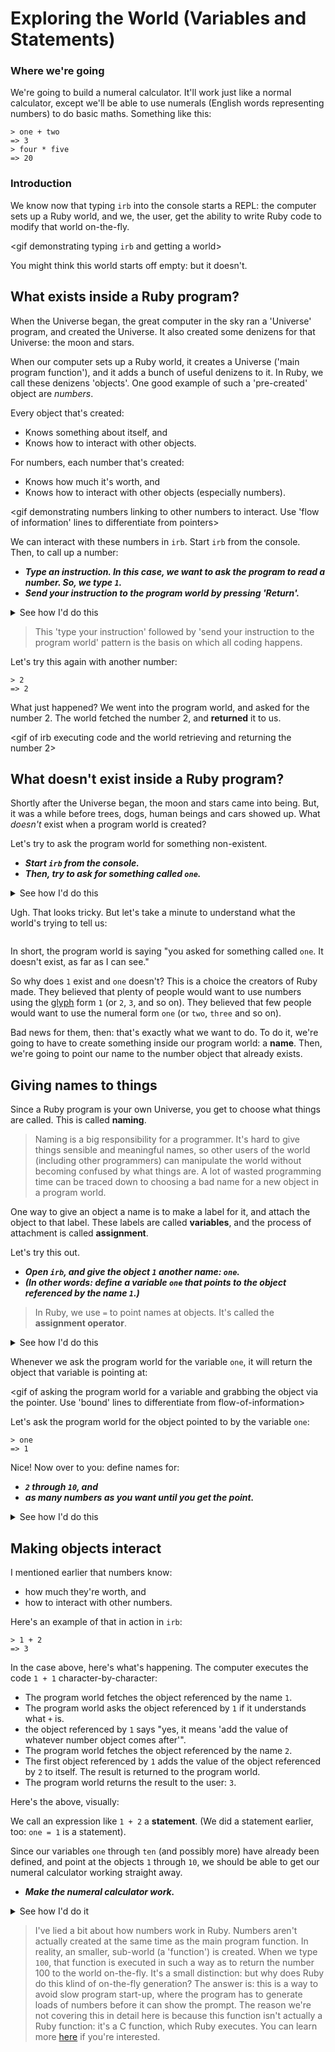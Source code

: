 # Exploring the World (Variables and Statements)

### Where we're going

We're going to build a numeral calculator. It'll work just like a normal calculator, except we'll be able to use numerals (English words representing numbers) to do basic maths. Something like this:

```irb
> one + two
=> 3
> four * five
=> 20
```

### Introduction

We know now that typing `irb` into the console starts a REPL: the computer sets up a Ruby world, and we, the user, get the ability to write Ruby code to modify that world on-the-fly.

<gif demonstrating typing `irb` and getting a world>

You might think this world starts off empty: but it doesn't.

## What exists inside a Ruby program?

When the Universe began, the great computer in the sky ran a 'Universe' program, and created the Universe. It also created some denizens for that Universe: the moon and stars. 

When our computer sets up a Ruby world, it creates a Universe ('main program function'), and it adds a bunch of useful denizens to it. In Ruby, we call these denizens 'objects'. One good example of such a 'pre-created' object are _numbers_.

<gif demonstarting program starting and some numbers coming into existence: zoom in on the numbers to show they exist>

Every object that's created:

* Knows something about itself, and
* Knows how to interact with other objects.

For numbers, each number that's created:

* Knows how much it's worth, and
* Knows how to interact with other objects (especially numbers).

<gif demonstrating numbers linking to other numbers to interact. Use 'flow of information' lines to differentiate from pointers>

We can interact with these numbers in `irb`. Start `irb` from the console. Then, to call up a number:

* _**Type an instruction. In this case, we want to ask the program to read a number. So, we type `1`.**_
* _**Send your instruction to the program world by pressing 'Return'.**_

<details>
<summary>See how I'd do this</summary>
<p>

```irb
> 1
=> 1
```
</p>
</details>
<p></p>

> This 'type your instruction' followed by 'send your instruction to the program world' pattern is the basis on which all coding happens.

Let's try this again with another number:

```irb
> 2
=> 2
```

What just happened? We went into the program world, and asked for the number 2. The world fetched the number 2, and **returned** it to us.

<gif of irb executing code and the world retrieving and returning the number 2>

## What doesn't exist inside a Ruby program?

Shortly after the Universe began, the moon and stars came into being. But, it was a while before trees, dogs, human beings and cars showed up. What _doesn't_ exist when a program world is created?

Let's try to ask the program world for something non-existent. 

* _**Start `irb` from the console.**_
* _**Then, try to ask for something called `one`.**_

<details>
<summary>See how I'd do this</summary>
<p>
  
```irb
> one
=> NameError: undefined local variable or method `one' for main:Object
```
</p>
</details>
<p></p>

Ugh. That looks tricky. But let's take a minute to understand what the world's trying to tell us:

<image guide: decompose an error message>

In short, the program world is saying "you asked for something called `one`. It doesn't exist, as far as I can see."

So why does `1` exist and `one` doesn't? This is a choice the creators of Ruby made. They believed that plenty of people would want to use numbers using the [glyph](https://en.wikipedia.org/wiki/Glyph) form `1` (or `2`, `3`, and so on). They believed that few people would want to use the numeral form `one` (or `two`, `three` and so on).

Bad news for them, then: that's exactly what we want to do. To do it, we're going to have to create something inside our program world: a **name**. Then, we're going to point our name to the number object that already exists.

## Giving names to things

Since a Ruby program is your own Universe, you get to choose what things are called. This is called **naming**. 

> Naming is a big responsibility for a programmer. It's hard to give things sensible and meaningful names, so other users of the world (including other programmers) can manipulate the world without becoming confused by what things are. A lot of wasted programming time can be traced down to choosing a bad name for a new object in a program world.

One way to give an object a name is to make a label for it, and attach the object to that label. These labels are called **variables**, and the process of attachment is called **assignment**.

<gif of setting a variable as a pointer>

Let's try this out. 

* _**Open `irb`, and give the object `1` another name: `one`.**_
* _**(_In other words_: define a variable `one` that points to the object referenced by the name `1`.)**_

> In Ruby, we use `=` to point names at objects. It's called the **assignment operator**.

<details>
<summary>See how I'd do this</summary>
<p>

```irb
> one = 1
=> 1
```
</p>
</details>
<p></p>

Whenever we ask the program world for the variable `one`, it will return the object that variable is pointing at:

<gif of asking the program world for a variable and grabbing the object via the pointer. Use 'bound' lines to differentiate from flow-of-information>

Let's ask the program world for the object pointed to by the variable `one`:

```irb
> one
=> 1
```

Nice! Now over to you: define names for:

- _**`2` through `10`, and**_
- _**as many numbers as you want until you get the point.**_

<details>
<summary>See how I'd do this</summary>
<p>

```irb
> one = 1
=> 1
> two = 2
=> 2
> three = 3
=> 3
...and so on
```
</p>
</details>
<p></p>

## Making objects interact

I mentioned earlier that numbers know: 

* how much they're worth, and 
* how to interact with other numbers. 

Here's an example of that in action in `irb`:

```
> 1 + 2
=> 3
```

In the case above, here's what's happening. The computer executes the code `1 + 1` character-by-character:

- The program world fetches the object referenced by the name `1`.
- The program world asks the object referenced by `1` if it understands what `+` is. 
- the object referenced by `1` says "yes, it means 'add the value of whatever number object comes after'".
- The program world fetches the object referenced by the name `2`.
- The first object referenced by `1` adds the value of the object referenced by `2` to itself. The result is returned to the program world.
- The program world returns the result to the user: `3`.

Here's the above, visually:

<gif of the program steps involved in the statement above>

We call an expression like `1 + 2` a **statement**. (We did a statement earlier, too: `one = 1` is a statement).

Since our variables `one` through `ten` (and possibly more) have already been defined, and point at the objects `1` through `10`, we should be able to get our numeral calculator working straight away.

* _**Make the numeral calculator work.**_

<details>
<summary>See how I'd do it</summary>
<p>

```irb
> one + two
=> 3
> four * five
=> 20
```
</p>
</details>
<p></p>


> I've lied a bit about how numbers work in Ruby. Numbers aren't actually created at the same time as the main program function. In reality, an smaller, sub-world (a 'function') is created. When we type `100`, that function is executed in such a way as to return the number 100 to the world on-the-fly. It's a small distinction: but why does Ruby do this klind of on-the-fly generation? The answer is: this is a way to avoid slow program start-up, where the program has to generate loads of numbers before it can show the prompt. The reason we're not covering this in detail here is because this function isn't actually a Ruby function: it's a C function, which Ruby executes. You can learn more [here](https://stackoverflow.com/questions/3430280/how-does-object-id-assignment-work) if you're interested.

